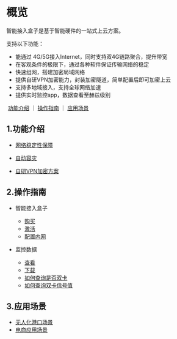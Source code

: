 # 概览

智能接入盒子是基于智能硬件的一站式上云方案。

支持以下功能：

- 能通过 4G/5G接入Internet，同时支持双4G链路聚合，提升带宽
- 在客观条件的极限下，通过各种软件保证传输网络的稳定
- 快速组网，搭建加密局域网络
- 提供自研VPN加密能力，封装加密隧道，简单配置后即可加密上云
- 支持多地域接入，支持全球网络加速
- 提供实时监控app，数据查看至赫兹级别

​       [功能介绍](#1功能介绍)  ｜  [操作指南](#2操作指南)  ｜  [应用场景](#3应用场景)



## 1.功能介绍

* [网络稳定性保障](/accessgw/function/stability.md)

* [自动容灾](/accessgw/function/recovery.md)

* [自研VPN加密方案](/accessgw/function/VPN.md)

## 2.操作指南
* 智能接入盒子  
  
     * [购买](/accessgw/guide/buy)
     * [激活](/accessgw/guide/activate)
     * [配置内网](/accessgw/guide/LAN.md)
* 监控数据
     * [查看]( /accessgw/guide/check)
     * [下载](/accessgw/guide/download)
     * [如何查询是否双卡](/accessgw/guide/dual-sim.md)
     * [如何查询双卡信号值](/accessgw/guide/signal.md)

## 3.应用场景

* [无人化港口场景](/accessgw/strategy/port.md)
* [电商应用场景](/accessgw/strategy/e-commerce.md)



